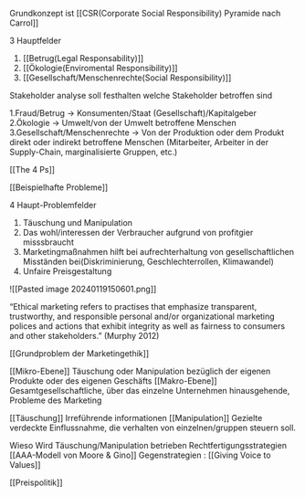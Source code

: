 Grundkonzept ist [[CSR(Corporate Social Responsibility) Pyramide nach Carrol]]

3 Hauptfelder
1. [[Betrug(Legal Responsability)]]
2. [[Ökologie(Enviromental Responsibility)]]
3. [[Gesellschaft/Menschenrechte(Social Responsibility)]]

Stakeholder analyse soll festhalten welche Stakeholder betroffen sind

1.Fraud/Betrug
→ Konsumenten/Staat (Gesellschaft)/Kapitalgeber
2.Ökologie
→ Umwelt/von der Umwelt betroffene Menschen
3.Gesellschaft/Menschenrechte
→ Von der Produktion oder dem Produkt direkt oder indirekt
betroffene Menschen
(Mitarbeiter, Arbeiter in der Supply-Chain, marginalisierte Gruppen, etc.)

[[The 4 Ps]]

[[Beispielhafte Probleme]]

4 Haupt-Problemfelder
1. Täuschung und Manipulation
2. Das wohl/interessen der Verbraucher aufgrund von profitgier misssbraucht
3. Marketingmaßnahmen hilft bei aufrechterhaltung von gesellschaftlichen Misständen bei(Diskriminierung, Geschlechterrollen, Klimawandel)
4. Unfaire Preisgestaltung

![[Pasted image 20240119150601.png]]

“Ethical marketing refers to practises that emphasize transparent,
trustworthy, and responsible personal and/or organizational
marketing polices and actions that exhibit integrity as well as
fairness to consumers and other stakeholders.”
(Murphy 2012)

[[Grundproblem der Marketingethik]]

[[Mikro-Ebene]]
Täuschung oder Manipulation bezüglich der
eigenen Produkte oder des eigenen Geschäfts
[[Makro-Ebene]]
Gesamtgesellschaftliche, über das einzelne
Unternehmen hinausgehende, Probleme des Marketing

 [[Täuschung]]
     Irreführende informationen
[[Manipulation]]
     Gezielte verdeckte Einflussnahme, die verhalten von einzelnen/gruppen steuern soll.

Wieso Wird Täuschung/Manipulation betrieben
Rechtfertigungsstrategien [[AAA-Modell von Moore & Gino]]
Gegenstrategien : [[Giving Voice to Values]]

[[Preispolitik]]
